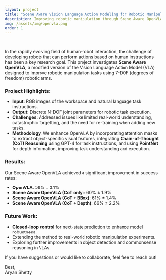 ```yaml
---
layout: project
title: "Scene Aware Vision Language Action Modeling for Robotic Manipulation"
description: Improving robotic manipulation through Scene Aware OpenVLA, integrating attention masks, chain-of-thought reasoning, and depth features to enhance task execution.
img: /assets/img/openvla.png
order: 1
---
```


<br>

In the rapidly evolving field of human-robot interaction, the challenge of developing robots that can perform actions based on human instructions has been a key research goal. This project investigates **Scene Aware OpenVLA**, a modified version of the Vision Language Action Model (VLA) designed to improve robotic manipulation tasks using 7-DOF (degrees of freedom) robotic arms.

### Project Highlights:
- **Input**: RGB images of the workspace and natural language task instructions.
- **Output**: Discrete N-DOF joint parameters for robotic task execution.
- **Challenges**: Addressed issues like limited real-world understanding, catastrophic forgetting, and the need for re-training when adding new tasks.
- **Methodology**: We enhance OpenVLA by incorporating attention masks to extract object-specific visual features, integrating **Chain-of-Thought (CoT) Reasoning** using GPT-4 for task instructions, and using **PointNet** for depth information, improving task understanding and execution.

### Results:
Our Scene Aware OpenVLA achieved a significant improvement in success rates:
- **OpenVLA**: 58% ± 3.1%
- **Scene Aware OpenVLA (CoT only)**: 60% ± 1.9%
- **Scene Aware OpenVLA (CoT + BBox)**: 61% ± 1.4%
- **Scene Aware OpenVLA (CoT + Depth)**: 66% ± 2.2%

### Future Work:
- **Closed-loop control** for next-state prediction to enhance model robustness.
- Extending the method to real-world robotic manipulation experiments.
- Exploring further improvements in object detection and commonsense reasoning in VLAs.

If you have suggestions or would like to collaborate, feel free to reach out!

Best,  
Aryan Shetty
